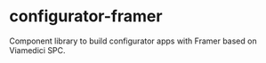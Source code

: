 # configurator-framer
Component library to build configurator apps with Framer based on Viamedici SPC.
